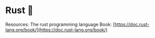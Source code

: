 # Rust 🦀

Resources:
The rust programming language Book: [https://doc.rust-lang.org/book/](https://doc.rust-lang.org/book/)